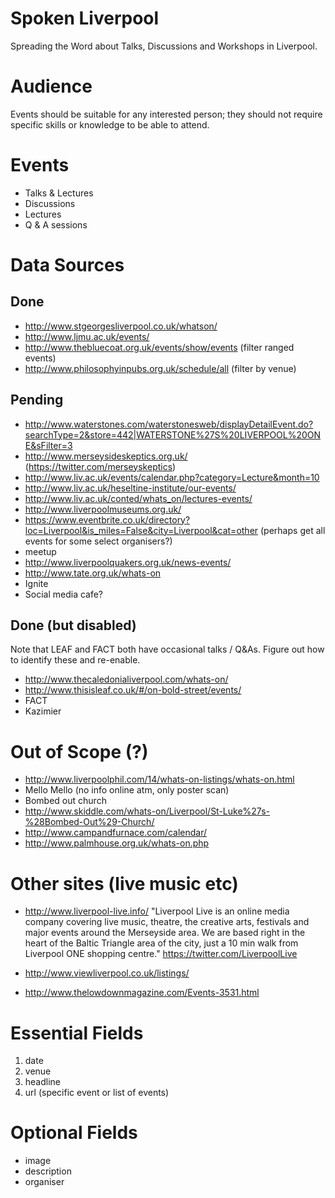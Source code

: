 # Spoken Liverpool 

Spreading the Word about Talks, Discussions and Workshops in Liverpool.

# Audience

Events should be suitable for any interested person; they should not require
specific skills or knowledge to be able to attend.

# Events 

* Talks & Lectures
* Discussions
* Lectures
* Q & A sessions

# Data Sources

## Done

* http://www.stgeorgesliverpool.co.uk/whatson/
* http://www.ljmu.ac.uk/events/
* http://www.thebluecoat.org.uk/events/show/events (filter ranged events)
* http://www.philosophyinpubs.org.uk/schedule/all (filter by venue)

## Pending
* http://www.waterstones.com/waterstonesweb/displayDetailEvent.do?searchType=2&store=442|WATERSTONE%27S%20LIVERPOOL%20ONE&sFilter=3
* http://www.merseysideskeptics.org.uk/ (https://twitter.com/merseyskeptics)
* http://www.liv.ac.uk/events/calendar.php?category=Lecture&month=10
* http://www.liv.ac.uk/heseltine-institute/our-events/
* http://www.liv.ac.uk/conted/whats_on/lectures-events/
* http://www.liverpoolmuseums.org.uk/
* https://www.eventbrite.co.uk/directory?loc=Liverpool&is_miles=False&city=Liverpool&cat=other (perhaps get all events for some select organisers?)
* meetup
* http://www.liverpoolquakers.org.uk/news-events/
* http://www.tate.org.uk/whats-on
* Ignite
* Social media cafe?

## Done (but disabled)

Note that LEAF and FACT both have occasional talks / Q&As. Figure out how to
identify these and re-enable.

* http://www.thecaledonialiverpool.com/whats-on/
* http://www.thisisleaf.co.uk/#/on-bold-street/events/
* FACT
* Kazimier

# Out of Scope (?)

* http://www.liverpoolphil.com/14/whats-on-listings/whats-on.html
* Mello Mello (no info online atm, only poster scan)
* Bombed out church
* http://www.skiddle.com/whats-on/Liverpool/St-Luke%27s-%28Bombed-Out%29-Church/
* http://www.campandfurnace.com/calendar/
* http://www.palmhouse.org.uk/whats-on.php

# Other sites (live music etc)

* http://www.liverpool-live.info/
  "Liverpool Live is an online media company covering live music, theatre, the
  creative arts, festivals and major events around the Merseyside area. We are
  based right in the heart of the Baltic Triangle area of the city, just a 10
  min walk from Liverpool ONE shopping centre."
  https://twitter.com/LiverpoolLive

* http://www.viewliverpool.co.uk/listings/


* http://www.thelowdownmagazine.com/Events-3531.html

# Essential Fields

1. date
2. venue
3. headline
4. url (specific event or list of events)

# Optional Fields

* image
* description
* organiser
